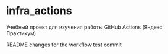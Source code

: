 # infra_actions
Учебный проект для изучения работы GitHub Actions (Яндекс Практикум)

README changes for the workflow test commit
